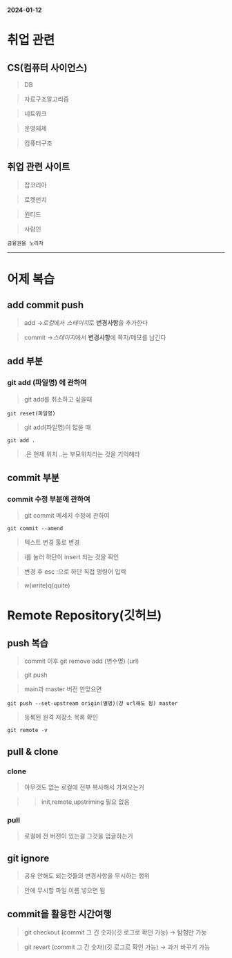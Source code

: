  **2024-01-12**

# 취업 관련

## CS(컴퓨터 사이언스)

>DB

>자료구조알고리즘

>네트워크

>운영체제

>컴퓨터구조

## 취업 관련 사이트

> 잡코리아

> 로켓펀치

> 원티드

> 사람인

```
금융권을 노리자
```
---

# 어제 복습

## add commit push

>add ->*로컬*에서 *스테이지*로 **변경사항**을 추가한다

>commit ->*스테이지*에서 **변경사항**에 쪽지/메모를 남긴다

## add 부분

### git add (파일명) 에 관하여

> git add를 취소하고 싶을때

```
git reset(파일명)
```

>git add(파일명)이 많을 때

```
git add .
```
>.은 현재 위치 ..는 부모위치라는 것을 기억해라

## commit 부분

### commit 수정 부분에 관하여

>git commit 메세지 수정에 관하여
```
git commit --amend
```
> 텍스트 변경 툴로 변경

> i를 눌러 하단이 insert 되는 것을 확인

> 변경 후 esc :으로 하단 직접 명령어 입력

> w(write)q(quite)

# Remote Repository(깃허브)

## push 복습

> commit 이후 git remove add (변수명) (url)

> git push

> main과 master 버전 안맞으면

```
git push --set-upstream origin(별명)(걍 url해도 됨) master
```

>등록된 원격 저장소 목록 확인

```
git remote -v
```

## pull & clone

### clone

>  아무것도 없는 로컬에 전부 복사해서 가져오는거

>> init,remote,upstriming 필요 없음

### pull

> 로컬에 전 버젼이 있는걸 그것을 업글하는거

## git ignore

> 공유 안해도 되는것들의 변경사항을 무시하는 행위

> 안에 무시할 파일 이름 넣으면 됨

## commit을 활용한 시간여행

> git checkout (commit 그 긴 숫자)(깃 로그로 확인 가능) -> 탐험만 가능

>git revert (commit 그 긴 숫자)(깃 로그로 확인 가능) -> 과거 바꾸기 가능
